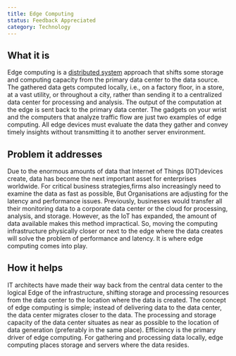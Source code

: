 ```yaml
---
title: Edge Computing
status: Feedback Appreciated
category: Technology
---
```


## What it is

Edge computing is a [distributed system](/distributed-systems/) approach that shifts some storage and computing capacity from the primary data center to the data source.
The gathered data gets computed locally, i.e., on a factory floor, in a store, at a vast utility, or throughout a city, rather than sending it to a centralized data center for processing and analysis. 
The output of the computation at the edge is sent back to the primary data center.
The gadgets on your wrist and the computers that analyze traffic flow are just two examples of edge computing.
All edge devices must evaluate the data they gather and convey timely insights without transmitting it to another server environment.

## Problem it addresses

Due to the enormous amounts of data that Internet of Things (IOT)devices create, data has become the next important asset for enterprises worldwide. 
For critical business strategies,firms also increasingly need to examine the data as fast as possible, But Organisations are adjusting for the latency and performance issues.
Previously, businesses would transfer all their monitoring data to a corporate data center or the cloud for processing, analysis, and storage. However, as the IoT has expanded, the amount of data available makes this method impractical.
So, moving the computing infrastructure physically closer or next to the edge where the data creates will solve the problem of performance and latency. 
It is where edge computing comes into play.

## How it helps

IT architects have made their way back from the central data center to the logical Edge of the infrastructure, shifting storage and processing resources from the data center to the location where the data is created.
The concept of edge computing is simple; instead of delivering data to the data center, the data center migrates closer to the data. The processing and storage capacity of the data center situates as near as possible to the location of data generation (preferably in the same place).
Efficiency is the primary driver of edge computing. 
For gathering and processing data locally, edge computing places storage and servers where the data resides.


